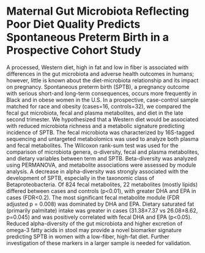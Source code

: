 # Maternal Gut Microbiota Reflecting Poor Diet Quality Predicts Spontaneous Preterm Birth in a Prospective Cohort Study 
A processed, Western diet, high in fat and low in fiber is associated with differences in the gut microbiota and adverse health outcomes in humans; however, little is known about the diet-microbiota relationship and its impact on pregnancy. Spontaneous preterm birth (SPTB), a pregnancy outcome with serious short-and long-term consequences, occurs more frequently in Black and in obese women in the U.S. 
In a prospective, case-control sample matched for race and obesity (cases=16, controls=32), we compared the fecal gut microbiota, fecal and plasma metabolites, and diet in the late second trimester. We hypothesized that a Western diet would be associated with reduced microbiota richness and a metabolic signature predicting incidence of SPTB. 
The fecal microbiota was characterized by 16S-tagged sequencing and untargeted metabolomics was used to analyze both plasma and fecal metabolites. The Wilcoxon rank-sum test was used for the comparison of microbiota genera, α-diversity, fecal and plasma metabolites, and dietary variables between term and SPTB. Beta-diversity was analyzed using PERMANOVA, and metabolite associations were assessed by module analysis. 
A decrease in alpha-diversity was strongly associated with the development of SPTB, especially in the taxonomic class of Betaproteobacteria. Of 824 fecal metabolites, 22 metabolites (mostly lipids) differed between cases and controls (p<0.01), with greater DHA and EPA in cases (FDR<0.2). The most significant fecal metabolite module (FDR adjusted p = 0.008) was dominated by DHA and EPA. Dietary saturated fat (primarily palmitate) intake was greater in cases (31.38±7.37 vs 26.08±8.62, p=0.045) and was positively correlated with fecal DHA and EPA (p<0.05). 
Reduced alpha-diversity of the gut microbiota and higher excretion of omega-3 fatty acids in stool may provide a novel biomarker signature predicting SPTB in women with a low-fiber, high-fat diet. Further investigation of these markers in a larger sample is needed for validation.  
